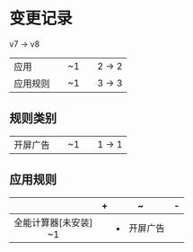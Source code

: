 # 变更记录

v7 -> v8

||||||
|-|:-:|:-:|:-:|:-:|
|应用||~1||2 -> 2|
|应用规则||~1||3 -> 3|

## 规则类别

||||||
|-|:-:|:-:|:-:|:-:|
|开屏广告||~1||1 -> 1|

## 应用规则

||+|~|-|
|:-:|-|-|-|
|全能计算器[未安装]<br>~1||<li>开屏广告||
